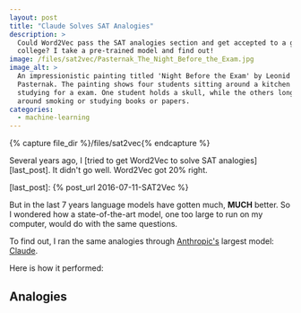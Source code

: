 ```yaml
---
layout: post
title: "Claude Solves SAT Analogies"
description: >
  Could Word2Vec pass the SAT analogies section and get accepted to a good
  college? I take a pre-trained model and find out!
image: /files/sat2vec/Pasternak_The_Night_Before_the_Exam.jpg
image_alt: >
  An impressionistic painting titled 'Night Before the Exam' by Leonid
  Pasternak. The painting shows four students sitting around a kitchen table
  studying for a exam. One student holds a skull, while the others longue
  around smoking or studying books or papers.
categories:
  - machine-learning
---
```


{% capture file_dir %}/files/sat2vec{% endcapture %}

Several years ago, I [tried to get Word2Vec to solve SAT
analogies][last_post]. It didn't go well. Word2Vec got 20% right.

[last_post]: {% post_url 2016-07-11-SAT2Vec %}

But in the last 7 years language models have gotten much, **MUCH** better. So
I wondered how a state-of-the-art model, one too large to run on my computer,
would do with the same questions.

To find out, I ran the same analogies through [Anthropic's][anthropic] largest
model: [Claude][claude].

[anthropic]: https://www.anthropic.com/
[claude]: https://www.anthropic.com/index/introducing-claude

Here is how it performed:

## Analogies

